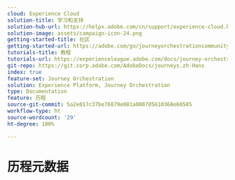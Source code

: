 ```yaml
---
cloud: Experience Cloud
solution-title: 学习和支持
solution-hub-url: https://helpx.adobe.com/cn/support/experience-cloud.html
solution-image: assets/campaign-icon-24.png
getting-started-title: 社区
getting-started-url: https://adobe.com/go/journeyorchestrationcommunity
tutorials-title: 教程
tutorials-url: https://experienceleague.adobe.com/docs/journey-orchestration-learn/tutorials/understanding-journey-orchestration.html?lang=zh-Hans
git-repo: https://git.corp.adobe.com/AdobeDocs/journeys.zh-Hans
index: true
feature-set: Journey Orchestration
solution: Experience Platform, Journey Orchestration
type: Documentation
feature: 历程
source-git-commit: 5a2e017c37be76879e081a000785610368e60505
workflow-type: ht
source-wordcount: '29'
ht-degree: 100%

---
```



# 历程元数据
